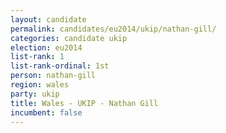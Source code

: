 ```yaml
---
layout: candidate
permalink: candidates/eu2014/ukip/nathan-gill/
categories: candidate ukip
election: eu2014
list-rank: 1
list-rank-ordinal: 1st
person: nathan-gill
region: wales
party: ukip
title: Wales - UKIP - Nathan Gill
incumbent: false
---
```

